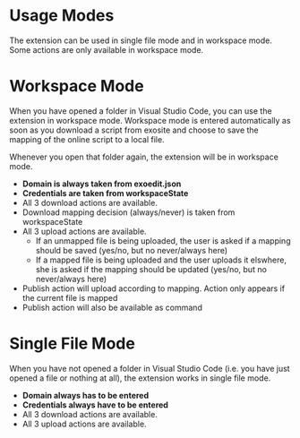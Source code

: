 # Usage Modes
The extension can be used in single file mode and in workspace mode. Some actions are only available in workspace mode.

# Workspace Mode
When you have opened a folder in Visual Studio Code, you can use the extension in workspace mode. Workspace mode is entered automatically as soon as you download a script from exosite
and choose to save the mapping of the online script to a local file.

Whenever you open that folder again, the extension will be in workspace mode.

* **Domain is always taken from exoedit.json**
* **Credentials are taken from workspaceState**
* All 3 download actions are available.
* Download mapping decision (always/never) is taken from workspaceState
* All 3 upload actions are available.
    * If an unmapped file is being uploaded, the user is asked if a mapping should be saved (yes/no, but no never/always here)
    * If a mapped file is being uploaded and the user uploads it elswhere, she is asked if the mapping should be updated (yes/no, but no never/always here)
* Publish action will upload according to mapping. Action only appears if the current file is mapped
* Publish action will also be available as command

# Single File Mode
When you have not opened a folder in Visual Studio Code (i.e. you have just opened a file or nothing at all), the extension works in single file mode.

* **Domain always has to be entered**
* **Credentials always have to be entered**
* All 3 download actions are available.
* All 3 upload actions are available.



